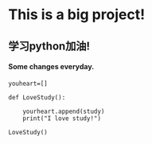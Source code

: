# This is a big project!

## 学习python加油!

#### Some changes everyday.

``` 
youheart=[]

def LoveStudy():

    yourheart.append(study)
    print("I love study!")
    
LoveStudy()


```

